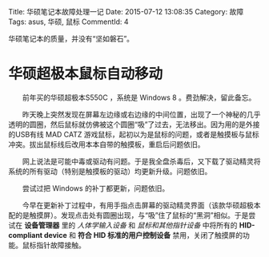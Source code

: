 Title: 华硕笔记本故障处理一记
Date: 2015-07-12 13:08:35
Category: 故障
Tags: asus, 华硕, 鼠标 
CommentId: 4

华硕笔记本的质量，并没有“坚如磐石”。

<!-- PELICAN_END_SUMMARY -->

# 华硕超极本鼠标自动移动

　　前年买的华硕超极本S550C ，系统是 Windows 8 。费劲解决，留此备忘。

　　昨天晚上突然发现在屏幕左边缘或右边缘的中间位置，出现了一个神秘的几乎透明的圆圈，然后鼠标就仿佛被这个圆圈“吸”了过去，无法移出。因为用的是外接的USB有线 MAD CATZ 游戏鼠标，起初以为是鼠标的问题，或者是触摸板与鼠标冲突。拔出鼠标线后改用本本自带的触摸板，重启后问题依旧。

　　网上说法是可能中毒或驱动有问题。于是我全盘杀毒后，又下载了驱动精灵将系统的所有驱动（特别是触摸板的驱动）均更新升级。问题依旧。

　　尝试过把 Windows 的补丁都更新，问题依旧。

　　今早在更新补丁过程中，有用手指点击屏幕的驱动精灵界面（该款华硕超极本配的是触摸屏）。发现点击处有圆圈出现，与“吸”住了鼠标的“黑洞”相似。于是尝试在 **设备管理器** 里的 *人体学输入设备* 和 *鼠标和其他指针设备* 中将所有的 **HID-compliant device** 和 **符合 HID 标准的用户控制设备** 禁用，关闭了触摸屏的功能。鼠标指针故障接触。
